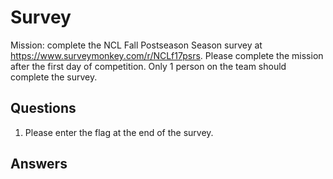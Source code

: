 # Survey
Mission: complete the NCL Fall Postseason Season survey at https://www.surveymonkey.com/r/NCLf17psrs. Please complete the mission after the first day of competition. Only 1 person on the team should complete the survey.

## Questions
1. Please enter the flag at the end of the survey.

## Answers
